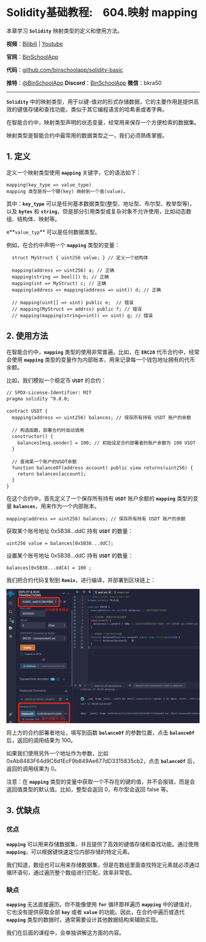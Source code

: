 # Solidity基础教程:&nbsp;&nbsp;&nbsp;&nbsp;604.映射 mapping

本章学习 **`Solidity`** 映射类型的定义和使用方法。

**视频**：[Bilibili](https://#)  |  [Youtube](https://#)

**官网**：[BinSchoolApp](https://binschool.app)

**代码**：[github.com/binschoolapp/solidity-basic](https://github.com/binschoolapp/solidity-basic)

**推特**：[@BinSchoolApp](https://twitter.com/BinSchoolApp)    **Discord**：[BinSchoolApp](https://discord.gg/PB2YEvggWq)   **微信**：bkra50 

----- 
**`Solidity`** 中的映射类型，用于以键-值对的形式存储数据，它的主要作用是提供高效的键值存储和查找功能，类似于其它编程语言的哈希表或者字典。

在智能合约中，映射类型声明的状态变量，经常用来保存一个方便检索的数据集。

映射类型是智能合约中最常用的数据类型之一，我们必须熟练掌握。

## 1. 定义
定义一个映射类型使用 **`mapping`** 关键字，它的语法如下：

```solidity
mapping(key_type => value_type)
mapping 类型是将一个键(key) 映射到一个值(value)。 
```

其中：**`key_type`** 可以是任何基本数据类型(整型、地址型、布尔型、枚举型等)，以及 **`bytes`** 和 **`string`**，但是部分引用类型或复杂对象不允许使用，比如动态数组、结构体、映射等。

e**`value_typ`** 可以是任何数据类型。

例如，在合约中声明一个 **`mapping`** 类型的变量：

```solidity
  struct MyStruct { uint256 value; } // 定义一个结构体

  mapping(address => uint256) a; // 正确
  mapping(string => bool[]) b; // 正确
  mapping(int => MyStruct) c; // 正确
  mapping(address => mapping(address => uint)) d; // 正确

  // mapping(uint[] => uint) public e;  // 错误
  // mapping(MyStruct => addrss) public f; // 错误
  // mapping(mapping(string=>int)) => uint) g; // 错误
```

## 2. 使用方法

在智能合约中，**`mapping`** 类型的使用非常普遍。比如，在 **`ERC20`** 代币合约中，经常会使用 **`mapping`** 类型的变量作为内部账本，用来记录每一个钱包地址拥有的代币余额。

比如，我们模拟一个稳定币 **`USDT`** 的合约：

```solidity
// SPDX-License-Identifier: MIT
pragma solidity ^0.8.0;

contract USDT {
  mapping(address => uint256) balances; // 保存所有持有 USDT 账户的余额
  
  // 构造函数，部署合约时自动调用
  constructor() {
    balances[msg.sender] = 100; // 初始设定合约部署者的账户余额为 100 USDT
  }

  // 查询某一个账户的USDT余额
  function balanceOf(address account) public view returns(uint256) {
    return balances[account];
  }
}
```

在这个合约中，首先定义了一个保存所有持有 **`USDT`** 账户余额的 **`mapping`** 类型的变量 **`balances`**，用来作为一个内部账本。

```solidity
mapping(address => uint256) balances; // 保存所有持有 USDT 账户的余额
```

获取某个账号地址 0x5B38...ddC 持有 **`USDT`** 的数量：

```solidity
uint256 value = balances[0x5B38...ddC];
```

设置某个账号地址 0x5B38...ddC 持有 **`USDT`** 的数量：

```solidity
balances[0x5B38...ddC4] = 100 ;
```

我们把合约代码复制到 **`Remix`**，进行编译，并部署到区块链上：

<p align="center"><img src="./img/mapping-usdt.png" align="middle" width="800px"/></p>

将上方的合约部署者地址，填写到函数 **`balanceOf`** 的参数位置，点击 **`balanceOf`** 后，返回的调用结果为 100。

如果我们使用另外一个地址作为参数，比如 0xAb8483F64d9C6d1EcF9b849Ae677dD3315835cb2，点击 **`balanceOf`** 后，返回的调用结果为 0。

注意：在 **`mapping`** 类型的变量中获取一个不存在的键的值，并不会报错，而是会返回值类型的默认值。比如，整型会返回 0，布尔型会返回 false 等。


## 3. 优缺点

### 优点

**`mapping`** 可以用来存储数据集，并且提供了高效的键值存储和查找功能。通过使用 **`mapping`**，可以根据键快速定位内部存储的特定元素。

我们知道，数组也可以用来存储数据集，但是在数组里面查找特定元素就必须通过循环语句，通过遍历整个数组进行匹配，效率非常低。

### 缺点

**`mapping`** 无法直接遍历。你不能像使用 **`for`** 循环那样遍历 **`mapping`** 中的键值对，它也没有提供获取全部 **`key`** 或者 **`value`** 的功能。因此，在合约中遍历或迭代 **`mapping`** 类型的数据时，通常需要设计其他数据结构来辅助实现。

我们在后面的课程中，会单独讲解这方面的内容。
